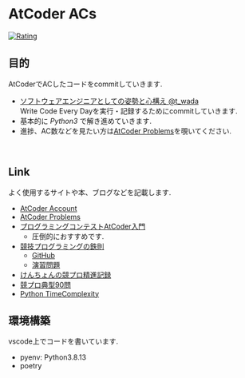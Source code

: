 # AtCoder ACs
[![Rating](https://badgen.org/img/atcoder/ozro223/rating/algorithm?style=plastic)](https://atcoder.jp/users/ozro223?contestType=algo)
## 目的
AtCoderでACしたコードをcommitしていきます.

* [ソフトウェアエンジニアとしての姿勢と心構え @t_wada](https://speakerdeck.com/recruitengineers/software-engineers-survival-guide)<br>
Write Code Every Dayを実行・記録するためにcommitしていきます.
* 基本的に *Python3* で解き進めていきます.
* 進捗、AC数などを見たい方は[AtCoder Problems](https://kenkoooo.com/atcoder/#/table/ozro223)を覗いてください.


<br>

## Link
よく使用するサイトや本、ブログなどを記載します.

- [AtCoder Account](https://atcoder.jp/users/ozro223)<br>
- [AtCoder Problems](https://kenkoooo.com/atcoder/#/table/)<br>
- [プログラミングコンテストAtCoder入門](https://amzn.asia/d/4h84MD4)
  - 圧倒的におすすめです.
- [競技プログラミングの鉄則](https://amzn.asia/d/dE6eZfj)
  - [GitHub](https://github.com/E869120/kyopro-tessoku)
  - [演習問題](https://atcoder.jp/contests/tessoku-book)
- [けんちょんの競プロ精進記録](https://drken1215.hatenablog.com/)
- [競プロ典型90問](https://atcoder.jp/contests/typical90)
- [Python TimeComplexity](https://wiki.python.org/moin/TimeComplexity)



## 環境構築
vscode上でコードを書いています.
- pyenv: Python3.8.13
- poetry
